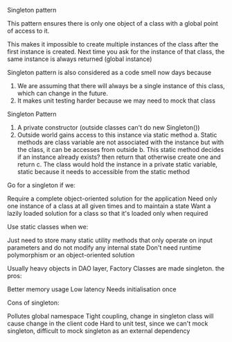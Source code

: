 Singleton pattern

This pattern ensures there is only one object of a class with a global point of access to it.

This makes it impossible to create multiple instances of the class after the first instance is created.
Next time you ask for the instance of that class, the same instance is always returned (global instance)

Singleton pattern is also considered as a code smell now days because
1. We are assuming that there will always be a single instance of this class, which can change in the future.
2. It makes unit testing harder because we may need to mock that class


Singleton Pattern
1. A private constructor (outside classes can't do new Singleton())
2. Outside world gains access to this instance via static method
   a. Static methods are class variable are not associated with the instance but with the class, it can be accesses from outside
   b. This static method decides if an instance already exists? then return that otherwise create one and return
   c. The class would hold the instance in a private static variable, static because it needs to accessible from the static method


Go for a singleton if we:

Require a complete object-oriented solution for the application
Need only one instance of a class at all given times and to maintain a state
Want a lazily loaded solution for a class so that it's loaded only when required

Use static classes when we:

Just need to store many static utility methods that only operate on input parameters and do not modify any internal state
Don't need runtime polymorphism or an object-oriented solution

Usually heavy objects in DAO layer, Factory Classes are made singleton. the pros:

Better memory usage
Low latency
Needs initialisation once


Cons of singleton:

Pollutes global namespace
Tight coupling, change in singleton class will cause change in the client code
Hard to unit test, since we can't mock singleton, difficult to mock singleton as an external dependency


   

   





